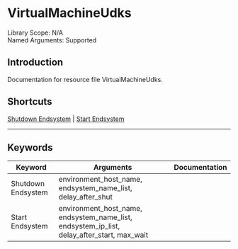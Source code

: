 # VirtualMachineUdks
Library Scope: N/A<br>
Named Arguments: Supported

## Introduction
Documentation for resource file VirtualMachineUdks.

## Shortcuts
[Shutdown Endsystem](#Shutdown_Endsystem) | [Start Endsystem](#Start_Endsystem)
***

## Keywords
| Keyword | Arguments | Documentation |
|---------|-----------|---------------|
| <a name="Shutdown_Endsystem"></a>Shutdown Endsystem | environment_host_name, endsystem_name_list, delay_after_shut |  |
| <a name="Start_Endsystem"></a>Start Endsystem | environment_host_name, endsystem_name_list, endsystem_ip_list, delay_after_start, max_wait |  |
